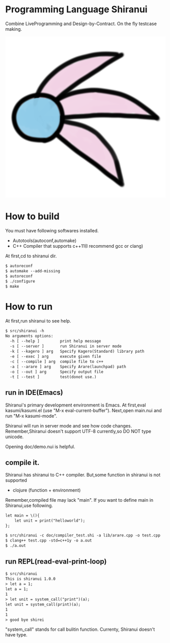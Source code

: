 # Programming Language Shiranui

Combine LiveProgramming and Design-by-Contract.
On the fly testcase making.

![shiranui logo](logo.png)

# How to build

You must have following softwares installed.
- Autotools(autoconf,automake)
- C++ Compiler that supports c++11(I recommend gcc or clang)

At first,cd to shiranui dir.

```
$ autoreconf
$ automake --add-missing
$ autoreconf
$ ./configure
$ make
```


# How to run

At first,run shiranui to see help.

```
$ src/shiranui -h
No arguments options:
  -h [ --help ]         print help message
  -s [ --server ]       run Shiranui in server mode
  -k [ --kagero ] arg   Specify Kagero(Standard) library path
  -e [ --exec ] arg     execute given file
  -c [ --compile ] arg  compile file to c++
  -a [ --arare ] arg    Specify Arare(launchpad) path
  -o [ --out ] arg      Specify output file
  -t [ --test ]         test(donot use.)
```

## run in IDE(Emacs)
Shiranui's primary development environment is Emacs.
At first,eval kasumi/kasumi.el (use "M-x eval-current-buffer").
Next,open main.nui and run "M-x kasumi-mode".

Shiranui will run in server mode and see how code changes.
Remember,Shiranui doesn't support UTF-8 currently,so DO NOT type unicode.

Opening doc/demo.nui is helpful.

## compile it.
Shiranui has shiranui to C++ compiler.
But,some function in shiranui is not supported

- clojure (function + environment)

Remember,compiled file may lack "main".
If you want to define main in Shiranui,use following.

```
let main = \(){
    let unit = print("helloworld");
};
```

```
$ src/shiranui -c doc/compiler_test.shi -a lib/arare.cpp -o test.cpp
$ clang++ test.cpp -std=c++1y -o a.out
$ ./a.out
```

## run REPL(read-eval-print-loop)

```
$ src/shiranui
This is shiranui 1.0.0
> let a = 1;
let a = 1;
1
> let unit = system_call("print")(a);
let unit = system_call(print)(a);
1
1
> good bye shirei
```

"system_call" stands for call bulitin function.
Currenty, Shiranui doesn't have type.



